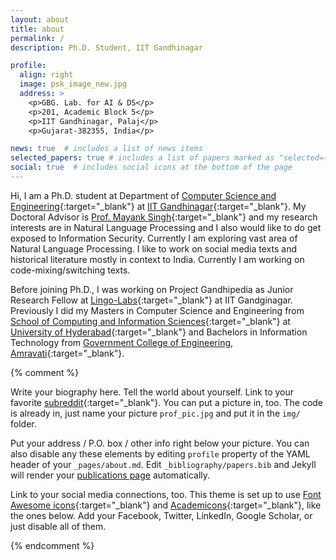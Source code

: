 ```yaml
---
layout: about
title: about
permalink: /
description: Ph.D. Student, IIT Gandhinagar

profile:
  align: right
  image: psk_image_new.jpg
  address: >
    <p>GBG. Lab. for AI & DS</p>
    <p>201, Academic Block 5</p>
    <p>IIT Gandhinagar, Palaj</p>
    <p>Gujarat-382355, India</p>

news: true  # includes a list of news items
selected_papers: true # includes a list of papers marked as "selected={true}"
social: true  # includes social icons at the bottom of the page
---
```



[comment]: # (icon: 🔥 # the emoji used as the favicon)

Hi, I am a Ph.D. student at Department of [Computer Science and Engineering](https://cs.iitgn.ac.in/){:target="\_blank"} at [IIT Gandhinagar](https://iitgn.ac.in){:target="\_blank"}. My Doctoral Advisor is [Prof. Mayank Singh](https://mayank4490.github.io/){:target="\_blank"} and my research interests are in Natural Language Processing and I also would like to do get exposed to Information Security. Currently I am exploring vast area of Natural Language Processing. I like to work on social media texts and historical literature mostly in context to India. Currently I am working on code-mixing/switching texts.

 Before joining Ph.D., I was working on Project Gandhipedia as Junior Research Fellow at [Lingo-Labs](https://labs.iitgn.ac.in/lingo/){:target="\_blank"} at IIT Gandginagar. Previously I did my Masters in Computer Science and Engineering from [School of Computing and Information Sciences](https://scis.uohyd.ac.in/){:target="\_blank"} at [University of Hyderabad](https://uohyd.ac.in/){:target="\_blank"} and Bachelors in Information Technology from [Government College of Engineering, Amravati](https://gcoea.ac.in/){:target="\_blank"}.

 <!-- <span style="background-color: #FFFF00">#############   Pages are still under construction.    #############</span> -->

{% comment %} 

  Write your biography here. Tell the world about yourself. Link to your favorite [subreddit](http://reddit.com){:target="\_blank"}. You can put a picture in, too. The code is already in, just name your picture `prof_pic.jpg` and put it in the `img/` folder.

  Put your address / P.O. box / other info right below your picture. You can also disable any these elements by editing `profile` property of the YAML header of your `_pages/about.md`. Edit `_bibliography/papers.bib` and Jekyll will render your [publications page](/al-folio/publications/) automatically.

  Link to your social media connections, too. This theme is set up to use [Font Awesome icons](http://fortawesome.github.io/Font-Awesome/){:target="\_blank"} and [Academicons](https://jpswalsh.github.io/academicons/){:target="\_blank"}, like the ones below. Add your Facebook, Twitter, LinkedIn, Google Scholar, or just disable all of them.

{% endcomment %}
